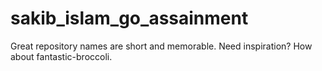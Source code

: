 # sakib_islam_go_assainment
Great repository names are short and memorable. Need inspiration? How about fantastic-broccoli.
